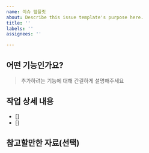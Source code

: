 ```yaml
---
name: 이슈 템플릿
about: Describe this issue template's purpose here.
title: ''
labels: ''
assignees: ''

---
```


## 어떤 기능인가요?

> 추가하려는 기능에 대해 간결하게 설명해주세요

## 작업 상세 내용

- [] 
- [] 

## 참고할만한 자료(선택)
